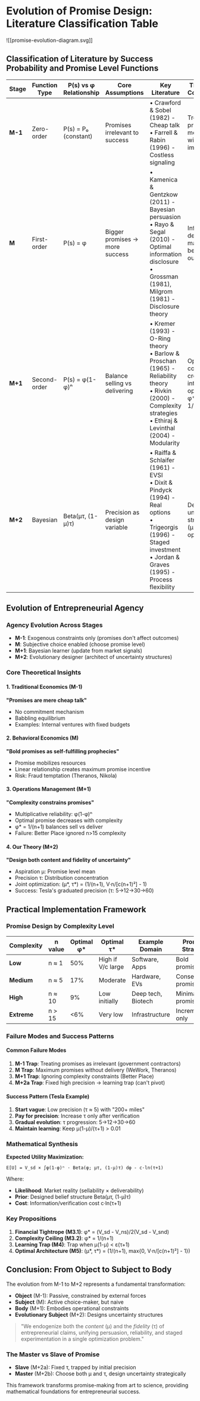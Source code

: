 # Evolution of Promise Design: Literature Classification Table

![[promise-evolution-diagram.svg]]

## Classification of Literature by Success Probability and Promise Level Functions

| Stage | Function Type | P(s) vs φ Relationship | Core Assumptions | Key Literature | Theoretical Contribution |
|-------|--------------|------------------------|------------------|----------------|-------------------------|
| **M-1** | Zero-order | P(s) = P₀ (constant) | Promises irrelevant to success | • Crawford & Sobel (1982) - Cheap talk<br>• Farrell & Rabin (1996) - Costless signaling | Treats promises as mere signals with no real impact |
| **M** | First-order | P(s) = φ | Bigger promises → more success | • Kamenica & Gentzkow (2011) - Bayesian persuasion<br>• Rayo & Segal (2010) - Optimal information disclosure<br>• Grossman (1981), Milgrom (1981) - Disclosure theory | Information design can manipulate beliefs and outcomes |
| **M+1** | Second-order | P(s) = φ(1-φ)ⁿ | Balance selling vs delivering | • Kremer (1993) - O-Ring theory<br>• Barlow & Proschan (1965) - Reliability theory<br>• Rivkin (2000) - Complexity strategies<br>• Ethiraj & Levinthal (2004) - Modularity | Operational complexity creates interior optimum<br>φ* = 1/(n+1) |
| **M+2** | Bayesian | Beta(μτ, (1-μ)τ) | Precision as design variable | • Raiffa & Schlaifer (1961) - EVSI<br>• Dixit & Pindyck (1994) - Real options<br>• Trigeorgis (1996) - Staged investment<br>• Jordan & Graves (1995) - Process flexibility | Design uncertainty structures<br>(μ*, τ*) joint optimization |

## Evolution of Entrepreneurial Agency

### Agency Evolution Across Stages
- **M-1**: Exogenous constraints only (promises don't affect outcomes)
- **M**: Subjective choice enabled (choose promise level)
- **M+1**: Bayesian learner (update from market signals)
- **M+2**: Evolutionary designer (architect of uncertainty structures)

### Core Theoretical Insights

#### 1. Traditional Economics (M-1)
**"Promises are mere cheap talk"**
- No commitment mechanism
- Babbling equilibrium
- Examples: Internal ventures with fixed budgets

#### 2. Behavioral Economics (M)
**"Bold promises as self-fulfilling prophecies"**
- Promise mobilizes resources
- Linear relationship creates maximum promise incentive
- Risk: Fraud temptation (Theranos, Nikola)

#### 3. Operations Management (M+1)
**"Complexity constrains promises"**
- Multiplicative reliability: φ(1-φ)ⁿ
- Optimal promise decreases with complexity
- φ* = 1/(n+1) balances sell vs deliver
- Failure: Better Place ignored n>15 complexity

#### 4. Our Theory (M+2)
**"Design both content and fidelity of uncertainty"**
- Aspiration μ: Promise level mean
- Precision τ: Distribution concentration
- Joint optimization: (μ*, τ*) = (1/(n+1), V·n/[c(n+1)²] - 1)
- Success: Tesla's graduated precision (τ: 5→12→30→60)

## Practical Implementation Framework

### Promise Design by Complexity Level

| Complexity | n value | Optimal φ* | Optimal τ* | Example Domain | Promise Strategy |
|------------|---------|------------|------------|----------------|------------------|
| **Low** | n ≈ 1 | 50% | High if V/c large | Software, Apps | Bold promises OK |
| **Medium** | n ≈ 5 | 17% | Moderate | Hardware, EVs | Conservative promises |
| **High** | n ≈ 10 | 9% | Low initially | Deep tech, Biotech | Minimal promises |
| **Extreme** | n > 15 | <6% | Very low | Infrastructure | Incremental only |

### Failure Modes and Success Patterns

#### Common Failure Modes
1. **M-1 Trap**: Treating promises as irrelevant (government contractors)
2. **M Trap**: Maximum promises without delivery (WeWork, Theranos)
3. **M+1 Trap**: Ignoring complexity constraints (Better Place)
4. **M+2a Trap**: Fixed high precision → learning trap (can't pivot)

#### Success Pattern (Tesla Example)
1. **Start vague**: Low precision (τ ≈ 5) with "200+ miles"
2. **Pay for precision**: Increase τ only after verification
3. **Gradual evolution**: τ progression: 5→12→30→60
4. **Maintain learning**: Keep μ(1-μ)/(τ+1) > 0.01

### Mathematical Synthesis

**Expected Utility Maximization:**
```
E[U] = V_sd × ∫φ(1-φ)ⁿ · Beta(φ; μτ, (1-μ)τ) dφ - c·ln(τ+1)
```

Where:
- **Likelihood**: Market reality (sellability × deliverability)
- **Prior**: Designed belief structure Beta(μτ, (1-μ)τ)
- **Cost**: Information/verification cost c·ln(τ+1)

### Key Propositions

1. **Financial Tightrope (M3.1)**: φ* = (V_sd - V_ns)/2(V_sd - V_snd)
2. **Complexity Ceiling (M3.2)**: φ* = 1/(n+1)
3. **Learning Trap (M4)**: Trap when μ(1-μ) < ε(τ+1)
4. **Optimal Architecture (M5)**: (μ*, τ*) = (1/(n+1), max{0, V·n/[c(n+1)²] - 1})

## Conclusion: From Object to Subject to Body

The evolution from M-1 to M+2 represents a fundamental transformation:
- **Object** (M-1): Passive, constrained by external forces
- **Subject** (M): Active choice-maker, but naive
- **Body** (M+1): Embodies operational constraints
- **Evolutionary Subject** (M+2): Designs uncertainty structures

> "We endogenize both the *content* (μ) and the *fidelity* (τ) of entrepreneurial claims, unifying persuasion, reliability, and staged experimentation in a single optimization problem."

### The Master vs Slave of Promise
- **Slave** (M+2a): Fixed τ, trapped by initial precision
- **Master** (M+2b): Choose both μ and τ, design uncertainty strategically

This framework transforms promise-making from art to science, providing mathematical foundations for entrepreneurial success.